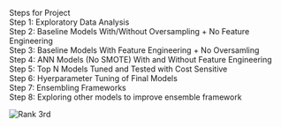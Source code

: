 Steps for Project <br>
Step 1: Exploratory Data Analysis<br>
Step 2: Baseline Models With/Without Oversampling + No Feature Engineering<br>
Step 3: Baseline Models With Feature Engineering + No Oversamling<br>
Step 4: ANN Models (No SMOTE) With and Without Feature Engineering<br>
Step 5: Top N Models Tuned and Tested with Cost Sensitive <br>
Step 6: Hyerparameter Tuning of Final Models<br>
Step 7: Ensembling Frameworks<br>
Step 8: Exploring other models to improve ensemble framework<br>

<img src="[image_url](https://github.com/SatyamNeelmani/My_Data_Science_Portfolio/blob/c708874d968fa14f55de5008a34c539011411e4f/Human%20Resource%20Analytics/Assets/Screenshot%202024-05-03%20071055.png)" alt="Rank 3rd">

